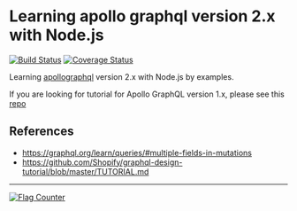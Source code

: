 # Learning apollo graphql version 2.x with Node.js

[![Build Status][travis badge]][travis link]
[![Coverage Status][coveralls badge]][coveralls link]

Learning [apollographql](https://www.apollographql.com/) version 2.x with Node.js by examples.

If you are looking for tutorial for Apollo GraphQL version 1.x, please see this [repo](https://github.com/mrdulin/apollo-server-express-starter)

## References

- https://graphql.org/learn/queries/#multiple-fields-in-mutations
- https://github.com/Shopify/graphql-design-tutorial/blob/master/TUTORIAL.md

[travis badge]: https://travis-ci.org/mrdulin/apollo-graphql-tutorial.svg?branch=master
[travis link]: https://travis-ci.org/mrdulin/apollo-graphql-tutorial
[coveralls badge]: https://coveralls.io/repos/github/mrdulin/apollo-graphql-tutorial/badge.svg?branch=master
[coveralls link]: https://coveralls.io/github/mrdulin/apollo-graphql-tutorial?branch=master

---

<a href="https://info.flagcounter.com/ab0j"><img src="https://s11.flagcounter.com/count2/ab0j/bg_FFFFFF/txt_000000/border_CCCCCC/columns_6/maxflags_50/viewers_0/labels_1/pageviews_1/flags_0/percent_0/" alt="Flag Counter" border="0"></a>
